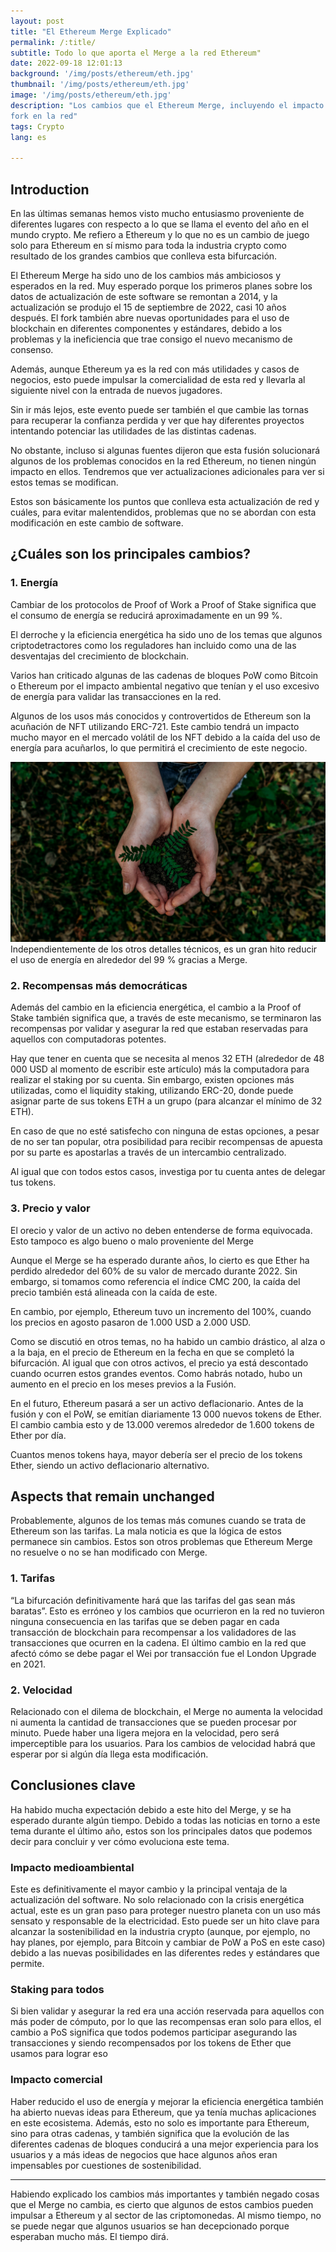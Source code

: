 ```yaml
---
layout: post
title: "El Ethereum Merge Explicado"
permalink: /:title/
subtitle: Todo lo que aporta el Merge a la red Ethereum"
date: 2022-09-18 12:01:13
background: '/img/posts/ethereum/eth.jpg'
thumbnail: '/img/posts/ethereum/eth.jpg'
image: '/img/posts/ethereum/eth.jpg'
description: "Los cambios que el Ethereum Merge, incluyendo el impacto que crean y qué aspectos no se modifican con este
fork en la red"
tags: Crypto
lang: es

---
```



## Introduction

<div class="text-article">
En las últimas semanas hemos visto mucho entusiasmo proveniente de diferentes lugares con respecto a lo que se llama el evento del año en el mundo crypto. 
Me refiero a Ethereum y lo que no es un cambio de juego solo para Ethereum en sí mismo para toda la industria crypto como resultado de los grandes cambios que conlleva esta bifurcación.
</div>


El Ethereum Merge ha sido uno de los cambios más ambiciosos y esperados en la red. Muy esperado porque los primeros
planes sobre los datos de actualización de este software se remontan a 2014, y la actualización se produjo el 15 de
septiembre de 2022, casi 10 años después. El fork también abre nuevas oportunidades para el uso de blockchain en
diferentes componentes y estándares, debido a los problemas y la ineficiencia que trae consigo el nuevo mecanismo de
consenso.

Además, aunque Ethereum ya es la red con más utilidades y casos de negocios, esto puede impulsar la comercialidad de
esta red y llevarla al siguiente nivel con la entrada de nuevos jugadores.

Sin ir más lejos, este evento puede ser también el que cambie las tornas para recuperar la confianza perdida y ver que hay
diferentes proyectos intentando potenciar las utilidades de las distintas cadenas.

No obstante, incluso si algunas fuentes dijeron que esta fusión solucionará algunos de los problemas conocidos en la red
Ethereum, no tienen ningún impacto en ellos. Tendremos que ver actualizaciones adicionales para ver si estos temas se
modifican.

Estos son básicamente los puntos que conlleva esta actualización de red y cuáles, para evitar malentendidos, problemas
que no se abordan con esta modificación en este cambio de software.

## ¿Cuáles son los principales cambios?

### 1. Energía

Cambiar de los protocolos de Proof of Work a Proof of Stake significa que el consumo de energía se reducirá
aproximadamente en un 99 %.

El derroche y la eficiencia energética ha sido uno de los temas que algunos criptodetractores como los reguladores han
incluido como una de las desventajas del crecimiento de blockchain.

Varios han criticado algunas de las cadenas de bloques PoW como Bitcoin o Ethereum por el impacto ambiental negativo que
tenían y el uso excesivo de energía para validar las transacciones en la red.

Algunos de los usos más conocidos y controvertidos de Ethereum son la acuñación de NFT utilizando ERC-721. Este cambio
tendrá un impacto mucho mayor en el mercado volátil de los NFT debido a la caída del uso de energía para acuñarlos, lo
que permitirá el crecimiento de este negocio.


<p>
    <img class="img-fluid" src="/img/posts/ethereum/sustainable.jpeg" alt="Thinking about the future">
    <span class="caption text-muted">Independientemente de los otros detalles técnicos, es un gran hito reducir el uso de energía en alrededor del 99 % gracias a Merge.
</span>
</p>

### 2. Recompensas más democráticas

Además del cambio en la eficiencia energética, el cambio a la Proof of Stake también significa que, a través de este
mecanismo, se terminaron las recompensas por validar y asegurar la red que estaban reservadas para aquellos con
computadoras potentes.

Hay que tener en cuenta que se necesita al menos 32 ETH (alrededor de 48 000 USD al momento de escribir este artículo) más la
computadora para realizar el staking por su cuenta. Sin embargo, existen opciones más utilizadas, como el liquidity staking,
utilizando ERC-20, donde puede asignar parte de sus tokens ETH a un grupo (para alcanzar el mínimo de 32 ETH).

En caso de que no esté satisfecho con ninguna de estas opciones, a pesar de no ser tan popular, otra posibilidad para
recibir recompensas de apuesta por su parte es apostarlas a través de un intercambio centralizado.

Al igual que con todos estos casos, investiga por tu cuenta antes de delegar tus tokens.

### 3. Precio y valor

El orecio y valor de  un activo no deben entenderse de forma equivocada. Esto tampoco es algo bueno o malo proveniente del Merge

Aunque el Merge se ha esperado durante años, lo cierto es que Ether ha perdido alrededor del 60% de su valor de mercado
durante 2022. Sin embargo, si tomamos como referencia el índice CMC 200, la caída del precio también está alineada con
la caída de este.

En cambio, por ejemplo, Ethereum tuvo un incremento del 100%, cuando los precios en agosto pasaron de 1.000 USD a 2.000 USD.

Como se discutió en otros temas, no ha habido un cambio drástico, al alza o a la baja, en el precio de Ethereum en la
fecha en que se completó la bifurcación. Al igual que con otros activos, el precio ya está descontado cuando ocurren
estos grandes eventos. Como habrás notado, hubo un aumento en el precio en los meses previos a la Fusión.

En el futuro, Ethereum pasará a ser un activo deflacionario. Antes de la fusión y con el PoW, se emitían diariamente 13
000 nuevos tokens de Ether. El cambio cambia esto y de 13.000 veremos alrededor de 1.600 tokens de Ether por día.

Cuantos menos tokens haya, mayor debería ser el precio de los tokens Ether, siendo un activo deflacionario alternativo.

## Aspects that remain unchanged

Probablemente, algunos de los temas más comunes cuando se trata de Ethereum son las tarifas. La mala noticia es que la
lógica de estos permanece sin cambios. Estos son otros problemas que Ethereum Merge no resuelve o no se han modificado
con Merge.

### 1. Tarifas

“La bifurcación definitivamente hará que las tarifas del gas sean más baratas”. Esto es erróneo y los cambios que
ocurrieron en la red no tuvieron ninguna consecuencia en las tarifas que se deben pagar en cada transacción de
blockchain para recompensar a los validadores de las transacciones que ocurren en la cadena. El último cambio en la red
que afectó cómo se debe pagar el Wei por transacción fue el London Upgrade en 2021.

### 2. Velocidad

Relacionado con el dilema de blockchain, el Merge no aumenta la velocidad ni aumenta la cantidad de transacciones que se
pueden procesar por minuto. Puede haber una ligera mejora en la velocidad, pero será imperceptible para los usuarios.
Para los cambios de velocidad habrá que esperar por si algún día llega esta modificación.

## Conclusiones clave

Ha habido mucha expectación debido a este hito del Merge, y se ha esperado durante algún tiempo. Debido a todas las
noticias en torno a este tema durante el último año, estos son los principales datos que podemos decir para concluir y
ver cómo evoluciona este tema.

### Impacto medioambiental

Este es definitivamente el mayor cambio y la principal ventaja de la actualización del software. No solo relacionado con
la crisis energética actual, este es un gran paso para proteger nuestro planeta con un uso más sensato y responsable de
la electricidad. Esto puede ser un hito clave para alcanzar la sostenibilidad en la industria crypto (aunque, por
ejemplo, no hay planes, por ejemplo, para Bitcoin y cambiar de PoW a PoS en este caso) debido a las nuevas posibilidades
en las diferentes redes y estándares que permite.

### Staking para todos

Si bien validar y asegurar la red era una acción reservada para aquellos con más poder de cómputo, por lo que las
recompensas eran solo para ellos, el cambio a PoS significa que todos podemos participar asegurando las transacciones y
siendo recompensados ​​por los tokens de Ether que usamos para lograr eso

### Impacto comercial

Haber reducido el uso de energía y mejorar la eficiencia energética también ha abierto nuevas ideas para Ethereum, que
ya tenía muchas aplicaciones en este ecosistema. Además, esto no solo es importante para Ethereum, sino para otras
cadenas, y también significa que la evolución de las diferentes cadenas de bloques conducirá a una mejor experiencia
para los usuarios y a más ideas de negocios que hace algunos años eran impensables por cuestiones de sostenibilidad.


_____

Habiendo explicado los cambios más importantes y también negado cosas que el Merge no cambia, es cierto que algunos de
estos cambios pueden impulsar a Ethereum y al sector de las criptomonedas. Al mismo tiempo, no se puede negar que
algunos usuarios se han decepcionado porque esperaban mucho más. El tiempo dirá.



